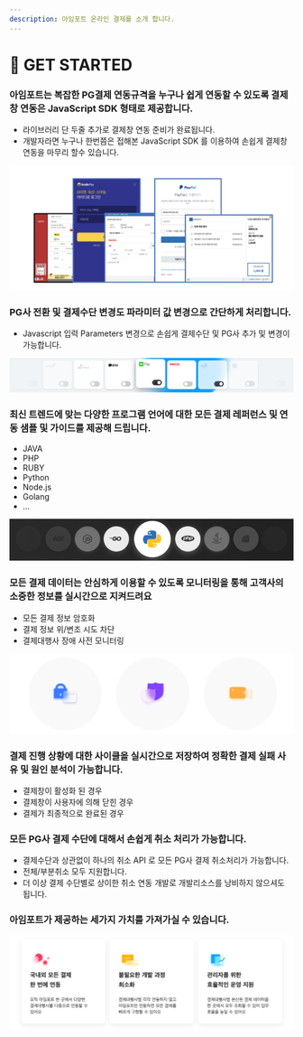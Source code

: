 ```yaml
---
description: 아임포트 온라인 결제를 소개 합니다.
---
```


# 🚗 GET STARTED

### 아임포트는 복잡한 PG결제 연동규격을 누구나 쉽게 연동할 수 있도록 결제창 연동은 JavaScript SDK 형태로 제공합니다.

* 라이브러리 단 두줄 추가로 결제창 연동 준비가 완료됩니다.
* 개발자라면 누구나 한번쯤은 접해본 JavaScript SDK 를 이용하여 손쉽게 결제창 연동을 마무리 할수 있습니다.

![각 PG사 결제창 화면](<../.gitbook/assets/image (16) (1) (1).png>)

### PG사 전환 및 결제수단 변경도 파라미터 값 변경으로 간단하게 처리합니다.

* Javascript 입력 Parameters 변경으로 손쉽게 결제수단 및 PG사 추가 및 변경이 가능합니다.

![PG사 변경](<../.gitbook/assets/image (13) (1) (1) (1).png>)

### 최신 트렌드에 맞는 다양한 프로그램 언어에 대한 모든 결제 레퍼런스 및 연동 샘플 및 가이드를 제공해 드립니다.

* JAVA
* PHP
* RUBY
* Python
* Node.js
* Golang
* ...

![제공 가능 프로그래밍 언어](<../.gitbook/assets/image (3) (1).png>)

### 모든 결제 데이터는 안심하게 이용할 수 있도록 모니터링을 통해 고객사의 소중한 정보를 실시간으로 지켜드려요

* 모든 결제 정보 암호화
* 결제 정보 위/변조 시도 차단
* 결제대행사 장애 사전 모니터링

![](<../.gitbook/assets/image (17) (1) (1) (1) (1).png>)

### 결제 진행 상황에 대한 사이클을 실시간으로 저장하여 정확한 결제 실패 사유 및 원인 분석이 가능합니다.

* 결제창이 활성화 된 경우
* 결제창이 사용자에 의해 닫힌 경우
* 결제가 최종적으로 완료된 경우

### 모든 PG사 결제 수단에 대해서 손쉽게 취소 처리가 가능합니다.

* 결제수단과 상관없이 하나의 취소 API 로 모든 PG사 결제 취소처리가 가능합니다.
* 전체/부분취소 모두 지원합니다.
* 더 이상 결제 수단별로 상이한 취소 연동 개발로 개발리소스를 낭비하지 않으셔도 됩니다.

### 아임포트가 제공하는 세가지 가치를 가져가실 수 있습니다.

![](<../.gitbook/assets/image (10) (1) (1) (1).png>)

